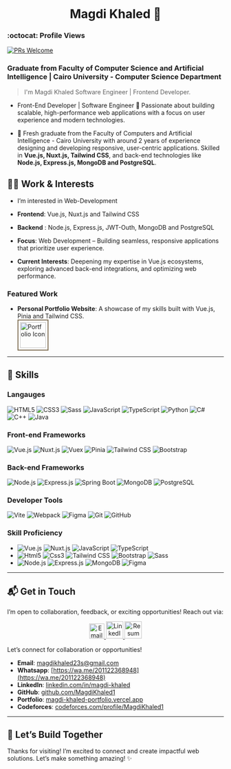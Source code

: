 <h1 align = 'center'>Magdi Khaled 👋</h1>

### :octocat: Profile Views

[![PRs Welcome](https://komarev.com/ghpvc/?username=Magdi-khaled&label=Profile%20views&color=0e75b6&style=flat)](https://github.com/Magdi-khaled)

### Graduate from Faculty of Computer Science and Artificial Intelligence | Cairo University - Computer Science Department

> I'm Magdi Khaled Software Engineer | Frontend Developer.

- Front-End Developer | Software Engineer
  🚀 Passionate about building scalable, high-performance web applications with a focus on user experience and modern technologies.

- 📍 Fresh graduate from the Faculty of Computers and Artificial Intelligence - Cairo University with around 2 years of experience designing and
  developing responsive, user-centric applications. Skilled in **Vue.js, Nuxt.js, Tailwind CSS**, and back-end technologies like **Node.js, Express.js, MongoDB and PostgreSQL**.

## 👨‍💻 Work & Interests

- I’m interested in Web-Development

- **Frontend**: Vue.js, Nuxt.js and Tailwind CSS

- **Backend** : Node.js, Express.js, JWT-Outh, MongoDB and PostgreSQL

- **Focus**: Web Development – Building seamless, responsive applications that prioritize user experience.
- **Current Interests**: Deepening my expertise in Vue.js ecosystems, exploring advanced back-end integrations, and optimizing web performance.

### Featured Work

- **Personal Portfolio Website**: A showcase of my skills built with Vue.js, Pinia and Tailwind CSS. <a target="_blank" href="https://magdi-khaled-portfolio.vercel.app/">  
   <img src="https://magdi-khaled-portfolio.vercel.app/assets/icon-CfB4I6bF.png" alt="Portfolio Icon" width="60" style="vertical-align: middle; border: 2px solid #7E6D52; padding: 4px;"/>  
  </a>

---

## 🎯 Skills

### Langauges

   <p>
  <img src="https://img.shields.io/badge/HTML5-%23E34F26.svg?style=for-the-badge&logo=html5&logoColor=white"alt="HTML5"/>
  <img src="https://img.shields.io/badge/CSS3-%231572B6.svg?style=for-the-badge&logo=css3&logoColor=white"alt="CSS3"/>
  <img src="https://img.shields.io/badge/Sass-%23CC6699.svg?style=for-the-badge&logo=sass&logoColor=white"alt="Sass"/>
  <img src="https://img.shields.io/badge/JavaScript-%23F7DF1E.svg?style=for-the-badge&logo=javascript&logoColor=black"alt="JavaScript"/>
  <img src="https://img.shields.io/badge/TypeScript-%23007ACC.svg?style=for-the-badge&logo=typescript&logoColor=white"alt="TypeScript"/>
  <img src="https://img.shields.io/badge/Python-%2314354C.svg?style=for-the-badge&logo=python&logoColor=white"alt="Python"/>
  <img src="https://img.shields.io/badge/C%23-%23239120.svg?style=for-the-badge&logo=c-sharp&logoColor=white"alt="C#"/>
  <img src="https://img.shields.io/badge/C++-%2300599C.svg?style=for-the-badge&logo=c%2B%2B&logoColor=white"alt="C++"/>
  <img src="https://img.shields.io/badge/Java-%23ED8B00.svg?style=for-the-badge&logo=java&logoColor=white"alt="Java"/>
</p>

### Front-end Frameworks

   <p>
  <img src="https://img.shields.io/badge/Vue.js-%234FC08D.svg?style=for-the-badge&logo=vue.js&logoColor=white"alt="Vue.js"/>
  <img src="https://img.shields.io/badge/Nuxt.js-%2300C58E.svg?style=for-the-badge&logo=nuxt.js&logoColor=white"alt="Nuxt.js"/>
  <img src="https://img.shields.io/badge/Vuex-%234FC08D.svg?style=for-the-badge&logo=vue.js&logoColor=white"alt="Vuex"/>
  <img src="https://img.shields.io/badge/Pinia-%23FFD859.svg?style=for-the-badge&logo=pinia&logoColor=black"alt="Pinia"/>
  <img src="https://img.shields.io/badge/Tailwind_CSS-%2338B2AC.svg?style=for-the-badge&logo=tailwind-css&logoColor=white"alt="Tailwind CSS"/>
  <img src="https://img.shields.io/badge/Bootstrap-%23563D7C.svg?style=for-the-badge&logo=bootstrap&logoColor=white"alt="Bootstrap"/>
</p>

### Back-end Frameworks

  <p>
    <img src="https://img.shields.io/badge/Node.js-%23339933.svg?style=for-the-badge&logo=node.js&logoColor=white"alt="Node.js"/>
    <img src="https://img.shields.io/badge/Express.js-%23404d59.svg?style=for-the-badge&logo=express&logoColor=white"alt="Express.js"/>
    <img src="https://img.shields.io/badge/Spring_Boot-%236DB33F.svg?style=for-the-badge&logo=spring&logoColor=white"alt="Spring Boot"/>
    <img src="https://img.shields.io/badge/MongoDB-%2347A248.svg?style=for-the-badge&logo=mongodb&logoColor=white"alt="MongoDB"/>
    <img src="https://img.shields.io/badge/PostgreSQL-%23336791.svg?style=for-the-badge&logo=postgresql&logoColor=white"alt="PostgreSQL"/>
  </p>

### Developer Tools

   <p>
    <img src="https://img.shields.io/badge/Vite-9C27B0.svg?style=for-the-badge&logo=Vite&logoColor=white" alt="Vite"/>
    <img src="https://img.shields.io/badge/Webpack-%238DD6F9.svg?style=for-the-badge&logo=webpack&logoColor=black"alt="Webpack"/>
    <img src="https://img.shields.io/badge/Figma-%23F24E1E.svg?style=for-the-badge&logo=figma&logoColor=white"alt="Figma"/>
    <img src="https://img.shields.io/badge/Git-%23F05033.svg?style=for-the-badge&logo=git&logoColor=white"alt="Git"/>
    <img src="https://img.shields.io/badge/GitHub-%23181717.svg?style=for-the-badge&logo=github&logoColor=white"alt="GitHub"/>
   </p>

### Skill Proficiency

- ![Vue.js](https://img.shields.io/badge/Vue.js-97%25-brightgreen?style=flat)
  ![Nuxt.js](https://img.shields.io/badge/Nuxt.js-94%25-brightgreen?style=flat)
  ![JavaScript](https://img.shields.io/badge/JavaScript-96%25-brightgreen?style=flat)
  ![TypeScript](https://img.shields.io/badge/TypeScript-94%25-brightgreen?style=flat)
- ![Html5](https://img.shields.io/badge/Html5-98%25-blue?style=flat)
  ![Css3](https://img.shields.io/badge/CSS-98%25-blue?style=flat)
  ![Tailwind CSS](https://img.shields.io/badge/Tailwind_CSS-97%25-blue?style=flat)
  ![Bootstrap](https://img.shields.io/badge/Bootstrap-95%25-blue?style=flat)
  ![Sass](https://img.shields.io/badge/Sass-94%25-blue?style=flat)
- ![Node.js](https://img.shields.io/badge/Node.js-95%25-green?style=flat)
  ![Express.js](https://img.shields.io/badge/Express.js-92%25-green?style=flat)
  ![MongoDB](https://img.shields.io/badge/MongoDB-92%25-brightgreen?style=flat)
  ![Figma](https://img.shields.io/badge/Figma-91%25-brightgreen?style=flat)

---

## 📬 Get in Touch

I’m open to collaboration, feedback, or exciting opportunities! Reach out via:

<p align="center">
  <a title="Gmail" target="_blank"href="mailto:magdikhaled23s@gmail.com">
    <img src="https://user-images.githubusercontent.com/112272836/215079596-072098c2-d4b9-44ff-a327-489ca029aa75.png"alt="Email" width="35"/>  
  </a>
  <a title="Linked In" target="_blank"href="https://www.linkedin.com/in/magdi-khaled-2b1b61206/">
    <img src="https://www.citypng.com/public/uploads/preview/linkedin-square-white-icon-transparent-png-701751694974206tsxnbf2rft.png"alt="LinkedIn" width="40"/>
  </a>
  <a title="Magdi Khaled | Resume" target="_blank"href="https://drive.google.com/file/d/1dwW8yLZ0CKggO8LHGxWaRx0M5WXlO-mT/view?usp=sharing">  
    <img src="https://cdn-icons-png.freepik.com/256/16425/16425681.png?semt=ais_hybrid"alt="Resume" width="40"/>
  </a>
</p>

Let’s connect for collaboration or opportunities!

- **Email**: [magdikhaled23s@gmail.com](mailto:magdikhaled23s@gmail.com)
- **Whatsapp**: [https://wa.me/201122368948](https://wa.me/201122368948)
- **LinkedIn**: [linkedin.com/in/magdi-khaled](https://www.linkedin.com/in/magdi-khaled-2b1b61206/)
- **GitHub**: [github.com/MagdiKhaled1](https://github.com/Magdi-khaled)
- **Portfolio**: [magdi-khaled-portfolio.vercel.app](https://magdi-khaled-portfolio.vercel.app)
- **Codeforces**: [codeforces.com/profile/MagdiKhaled1](https://codeforces.com/profile/MagdiKhaled1)

---

## 🌟 Let’s Build Together

Thanks for visiting! I’m excited to connect and create impactful web solutions. Let’s make something amazing! ✨
